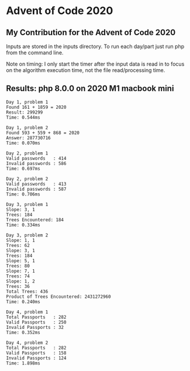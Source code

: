 # Advent of Code 2020

## My Contribution for the Advent of Code 2020

Inputs are stored in the inputs directory. To run each day/part just run php <filename> from the command line.

Note on timing: I only start the timer after the input data is read in to focus on the algorithm execution time, not the file read/processing time.

## Results: php 8.0.0 on 2020 M1 macbook mini

```
Day 1, problem 1
Found 161 + 1859 = 2020
Result: 299299
Time: 0.544ms
```

```
Day 1, problem 2
Found 593 + 559 + 868 = 2020
Answer: 287730716
Time: 0.070ms
```

```
Day 2, problem 1
Valid passwords   : 414
Invalid passwords : 586
Time: 0.697ms
```

```
Day 2, problem 2
Valid passwords   : 413
Invalid passwords : 587
Time: 0.706ms
```

```
Day 3, problem 1
Slope: 3, 1
Trees: 184
Trees Encountered: 184
Time: 0.334ms
```

```
Day 3, problem 2
Slope: 1, 1
Trees: 62
Slope: 3, 1
Trees: 184
Slope: 5, 1
Trees: 80
Slope: 7, 1
Trees: 74
Slope: 1, 2
Trees: 36
Total Trees: 436
Product of Trees Encountered: 2431272960
Time: 0.240ms
```

```
Day 4, problem 1
Total Passports   : 282
Valid Passports   : 250
Invalid Passports : 32
Time: 0.352ms
```

```
Day 4, problem 2
Total Passports   : 282
Valid Passports   : 158
Invalid Passports : 124
Time: 1.898ms
```